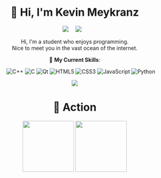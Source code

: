 <div align="center">

# 🙋 Hi, I'm Kevin Meykranz
<!-- 个人资料徽标 -->

  <a href="https://blog.fiveth.cc/"><img src="https://img.shields.io/badge/personal-website-blue"></a>&emsp;
  <a href="https://space.bilibili.com/358065206"><img src="https://img.shields.io/badge/bilibili-videos-ff69b4"></a>&emsp;

Hi, I'm a student who enjoys programming.<br>Nice to meet you in the vast ocean of the internet.

💪 **My Current Skills**:

&emsp;&emsp;
![C++](https://img.shields.io/badge/-C++-00599C?style=flat-square&logo=c)
![C](https://img.shields.io/badge/c-%2300599C.svg?style=flat-square&logo=c&logoColor=white)
![Qt](https://img.shields.io/badge/Qt-%23217346.svg?style=style=flat-square&logo=Qt&logoColor=white)
![HTML5](https://img.shields.io/badge/-HTML5-E34F26?style=flat-square&logo=html5&logoColor=white)
![CSS3](https://img.shields.io/badge/-CSS3-1572B6?style=flat-square&logo=css3)
![JavaScript](https://img.shields.io/badge/-JavaScript-oringe?style=flat-square&logo=javascript)
![Python](https://img.shields.io/badge/-Python-pink?style=flat-square&logo=Python)

<div align="center"><img src="https://cdn.cbd.int/anzhiyu-assets@1.0.11/image/common/github-info/personal-homepage-banner.jpg" /></div>

# 🚀 Action

<!-- GitHub数据统计 -->

<div align="center">
  <img height="135px" src="https://github-readme-stats.vercel.app/api?username=kmeykranz&hide_title=true&hide_border=true&show_icons=trueline_height=21&text_color=000&icon_color=000&bg_color=0,ea6161,ffc64d,fffc4d,52fa5a&theme=graywhite" />
  <img height="135px" src="https://github-readme-stats.vercel.app/api/top-langs/?username=kmeykranz&hide_title=true&hide_border=true&layout=compact&langs_count=6&text_color=000&icon_color=fff&bg_color=0,52fa5a,4dfcff,c64dff&theme=graywhite" />
</div>

</div>
